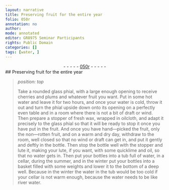 ```yaml
---
layout: narrative
title: Preserving fruit for the entire year
folio: 050r
annotation: no
author:
mode: annotated
editor: GR8975 Seminar Participants
rights: Public Domain
categories: []
tags: [water, ]
---
```


 <div class="folio" align="center">- - - - - <a href="http://gallica.bnf.fr/ark:/12148/btv1b10500001g/f105.image" target="_blank">050r</a> - - - - - </div> 
## Preserving fruit for the entire year

 
> *position: top*
> 
> Take a rounded <span class="tool">glass phial</span>, with a large enough opening to receive cherries and plums and whatever fruit you want. Put in some hot <span class="material">water</span> and leave it for two hours, and once your water is cold, throw it out and turn the phial upside down onto its opening on a perfectly even table and in a room where there is not a bit of draft or wind. Then prepare a stopper of fresh wax, wrapped in oilcloth, and adapt it precisely to the glass phial so that it will be ready to stop it once you have put in the fruit. And once you have hand—picked the fruit, only the non—rotten fruit, and on a warm and dry day, withdraw to the room, well closed so that no wind or draft can get in, and put it gently and deftly in the bottle. Then stop the bottle well with the stopper and lute it, making your lute, if you want, with some quicklime and oil, so that no water gets in. Then put your bottles into a tub full of water, in a cellar, during the summer, and in the winter put your bottles into a basket filled with some weights and lower it to the bottom of a deep well. Because in the winter the water in the tub would be too cold if your cellar is not warm enough, because the water needs to be like river water.
  